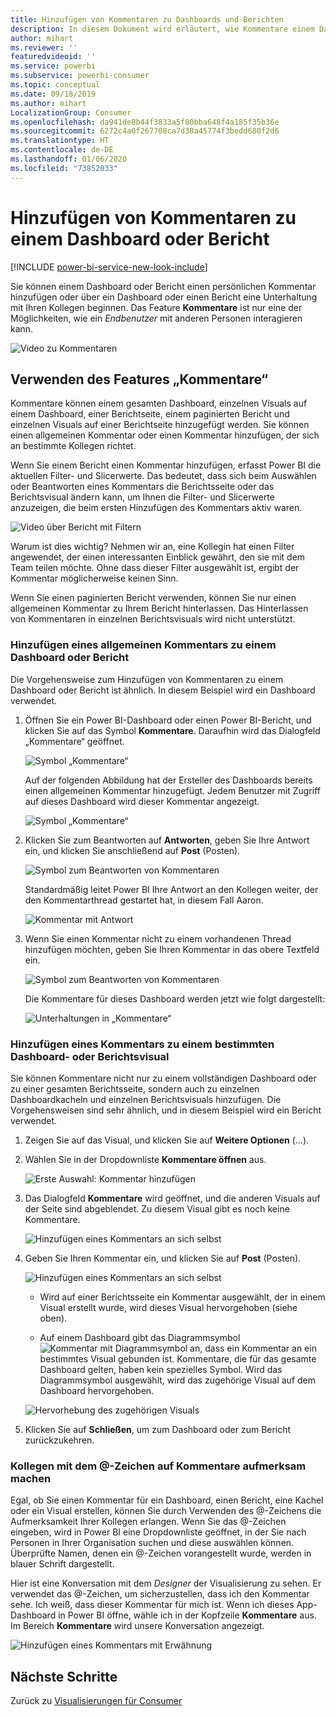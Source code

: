 ```yaml
---
title: Hinzufügen von Kommentaren zu Dashboards und Berichten
description: In diesem Dokument wird erläutert, wie Kommentare einem Dashboard, Bericht oder Visual hinzugefügt und dazu verwendet werden, Unterhaltungen mit Projektmitarbeitern zu führen.
author: mihart
ms.reviewer: ''
featuredvideoid: ''
ms.service: powerbi
ms.subservice: powerbi-consumer
ms.topic: conceptual
ms.date: 09/18/2019
ms.author: mihart
LocalizationGroup: Consumer
ms.openlocfilehash: da941de8b44f3833a5f80bba648f4a185f35b36e
ms.sourcegitcommit: 6272c4a0f267708ca7d38a45774f3bedd680f2d6
ms.translationtype: HT
ms.contentlocale: de-DE
ms.lasthandoff: 01/06/2020
ms.locfileid: "73852033"
---
```

# <a name="add-comments-to-a-dashboard-or-report"></a>Hinzufügen von Kommentaren zu einem Dashboard oder Bericht

[!INCLUDE [power-bi-service-new-look-include](../includes/power-bi-service-new-look-include.md)]

Sie können einem Dashboard oder Bericht einen persönlichen Kommentar hinzufügen oder über ein Dashboard oder einen Bericht eine Unterhaltung mit Ihren Kollegen beginnen. Das Feature **Kommentare** ist nur eine der Möglichkeiten, wie ein *Endbenutzer* mit anderen Personen interagieren kann. 

![Video zu Kommentaren](media/end-user-comment/comment.gif)

## <a name="how-to-use-the-comments-feature"></a>Verwenden des Features „Kommentare“
Kommentare können einem gesamten Dashboard, einzelnen Visuals auf einem Dashboard, einer Berichtseite, einem paginierten Bericht und einzelnen Visuals auf einer Berichtseite hinzugefügt werden. Sie können einen allgemeinen Kommentar oder einen Kommentar hinzufügen, der sich an bestimmte Kollegen richtet.  

Wenn Sie einem Bericht einen Kommentar hinzufügen, erfasst Power BI die aktuellen Filter- und Slicerwerte. Das bedeutet, dass sich beim Auswählen oder Beantworten eines Kommentars die Berichtsseite oder das Berichtsvisual ändern kann, um Ihnen die Filter- und Slicerwerte anzuzeigen, die beim ersten Hinzufügen des Kommentars aktiv waren.  

![Video über Bericht mit Filtern](media/end-user-comment/power-bi-comment.gif)

Warum ist dies wichtig? Nehmen wir an, eine Kollegin hat einen Filter angewendet, der einen interessanten Einblick gewährt, den sie mit dem Team teilen möchte. Ohne dass dieser Filter ausgewählt ist, ergibt der Kommentar möglicherweise keinen Sinn.

Wenn Sie einen paginierten Bericht verwenden, können Sie nur einen allgemeinen Kommentar zu Ihrem Bericht hinterlassen.  Das Hinterlassen von Kommentaren in einzelnen Berichtsvisuals wird nicht unterstützt.

### <a name="add-a-general-comment-to-a-dashboard-or-report"></a>Hinzufügen eines allgemeinen Kommentars zu einem Dashboard oder Bericht
Die Vorgehensweise zum Hinzufügen von Kommentaren zu einem Dashboard oder Bericht ist ähnlich.  In diesem Beispiel wird ein Dashboard verwendet. 

1. Öffnen Sie ein Power BI-Dashboard oder einen Power BI-Bericht, und klicken Sie auf das Symbol **Kommentare**. Daraufhin wird das Dialogfeld „Kommentare“ geöffnet.

    ![Symbol „Kommentare“](media/end-user-comment/power-bi-comment-menu.png)

    Auf der folgenden Abbildung hat der Ersteller des Dashboards bereits einen allgemeinen Kommentar hinzugefügt.  Jedem Benutzer mit Zugriff auf dieses Dashboard wird dieser Kommentar angezeigt.

    ![Symbol „Kommentare“](media/end-user-comment/power-bi-first-comments.png)

2. Klicken Sie zum Beantworten auf **Antworten**, geben Sie Ihre Antwort ein, und klicken Sie anschließend auf **Post** (Posten).  

    ![Symbol zum Beantworten von Kommentaren](media/end-user-comment/power-bi-comment-reply.png)

    Standardmäßig leitet Power BI Ihre Antwort an den Kollegen weiter, der den Kommentarthread gestartet hat, in diesem Fall Aaron. 

    ![Kommentar mit Antwort](media/end-user-comment/power-bi-respond.png)

 3. Wenn Sie einen Kommentar nicht zu einem vorhandenen Thread hinzufügen möchten, geben Sie Ihren Kommentar in das obere Textfeld ein.

    ![Symbol zum Beantworten von Kommentaren](media/end-user-comment/power-bi-new-comments.png)

    Die Kommentare für dieses Dashboard werden jetzt wie folgt dargestellt:

    ![Unterhaltungen in „Kommentare“](media/end-user-comment/power-bi-conversation.png)

### <a name="add-a-comment-to-a-specific-dashboard-or-report-visual"></a>Hinzufügen eines Kommentars zu einem bestimmten Dashboard- oder Berichtsvisual
Sie können Kommentare nicht nur zu einem vollständigen Dashboard oder zu einer gesamten Berichtsseite, sondern auch zu einzelnen Dashboardkacheln und einzelnen Berichtsvisuals hinzufügen. Die Vorgehensweisen sind sehr ähnlich, und in diesem Beispiel wird ein Bericht verwendet.

1. Zeigen Sie auf das Visual, und klicken Sie auf **Weitere Optionen** (...).    
2. Wählen Sie in der Dropdownliste **Kommentare öffnen** aus.

    ![Erste Auswahl: Kommentar hinzufügen](media/end-user-comment/power-bi-report-comment.png)  

3.  Das Dialogfeld **Kommentare** wird geöffnet, und die anderen Visuals auf der Seite sind abgeblendet. Zu diesem Visual gibt es noch keine Kommentare. 

    ![Hinzufügen eines Kommentars an sich selbst](media/end-user-comment/power-bi-comment-column.png)  

4. Geben Sie Ihren Kommentar ein, und klicken Sie auf **Post** (Posten).

    ![Hinzufügen eines Kommentars an sich selbst](media/end-user-comment/power-bi-comment-logistics.png)  

    - Wird auf einer Berichtsseite ein Kommentar ausgewählt, der in einem Visual erstellt wurde, wird dieses Visual hervorgehoben (siehe oben).

    - Auf einem Dashboard gibt das Diagrammsymbol ![Kommentar mit Diagrammsymbol](media/end-user-comment/power-bi-comment-chart-icon.png) an, dass ein Kommentar an ein bestimmtes Visual gebunden ist. Kommentare, die für das gesamte Dashboard gelten, haben kein spezielles Symbol. Wird das Diagrammsymbol ausgewählt, wird das zugehörige Visual auf dem Dashboard hervorgehoben.
    

    ![Hervorhebung des zugehörigen Visuals](media/end-user-comment/power-bi-highlight.png)

5. Klicken Sie auf **Schließen**, um zum Dashboard oder zum Bericht zurückzukehren.

### <a name="get-your-colleagues-attention-by-using-the--sign"></a>Kollegen mit dem @-Zeichen auf Kommentare aufmerksam machen
Egal, ob Sie einen Kommentar für ein Dashboard, einen Bericht, eine Kachel oder ein Visual erstellen, können Sie durch Verwenden des \@-Zeichens die Aufmerksamkeit Ihrer Kollegen erlangen.  Wenn Sie das \@-Zeichen eingeben, wird in Power BI eine Dropdownliste geöffnet, in der Sie nach Personen in Ihrer Organisation suchen und diese auswählen können. Überprüfte Namen, denen ein \@-Zeichen vorangestellt wurde, werden in blauer Schrift dargestellt. 

Hier ist eine Konversation mit dem *Designer* der Visualisierung zu sehen. Er verwendet das @-Zeichen, um sicherzustellen, dass ich den Kommentar sehe. Ich weiß, dass dieser Kommentar für mich ist. Wenn ich dieses App-Dashboard in Power BI öffne, wähle ich in der Kopfzeile **Kommentare** aus. Im Bereich **Kommentare** wird unsere Konversation angezeigt.

![Hinzufügen eines Kommentars mit Erwähnung](media/end-user-comment/power-bi-comment-convo.png)  



## <a name="next-steps"></a>Nächste Schritte
Zurück zu [Visualisierungen für Consumer](end-user-visualizations.md)    
<!--[Select a visualization to open a report](end-user-open-report.md)-->
